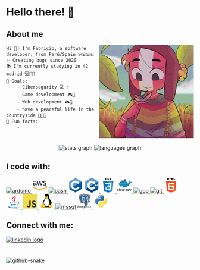 <!-- <h1 align="center">Hi 👋, I'm Fabricio</h1> -->
<h1 align="left">Hello there! 👋</h1>

<div>
  <h2 align="left">About me</h2>
  <div>
  	<div>
			<img height="250" src=".github/img/picture.jpg" align="right">
  	</div>

	Hi 👋! I'm Fabricio, a software developer, from Perú/Spain 🇵🇪🇪🇸
	✨ Creating bugs since 2020
	📚 I'm currently studying in 42 madrid 💻📝🌱
	🎯 Goals:
		- Cibersegurity 💻 ⚡️
		- Game development 🎮👾
		- Web development 🎮👾
		- have a peaceful life in the countryside 🌳🏡🌳
	🎲 Fun facts:
		-
  </div>
</div>

###

<br>
<div align="center">
	<img src="https://github-readme-stats.vercel.app/api?username=SherlockPe&hide_title=false&hide_rank=false&show_icons=true&include_all_commits=true&count_private=true&disable_animations=false&theme=dracula&locale=en&hide_border=false" height="150" alt="stats graph"/>
	<img src="https://github-readme-stats.vercel.app/api/top-langs?username=SherlockPe&locale=en&hide_title=false&layout=compact&card_width=320&langs_count=5&theme=dracula&hide_border=false" height="150" alt="languages graph"/>
</div>

###

<!-- <img align="right" height="150" src="https://i.imgflip.com/65efzo.gif"  /> -->

###
<!-- Lenguajes que domino: -->
<div align="left">
	<h2 align="left">I code with:</h2>
		<!--Arduino -->
		<a href="https://www.arduino.cc/" target="_blank" rel="noreferrer">
			<img src="https://cdn.worldvectorlogo.com/logos/arduino-1.svg" alt="arduino" width="40" height="40"/>
		</a>
		<!--AWS -->
		<a href="https://aws.amazon.com" target="_blank" rel="noreferrer">
			<img src="https://raw.githubusercontent.com/devicons/devicon/master/icons/amazonwebservices/amazonwebservices-original-wordmark.svg" alt="aws" width="40" height="40"/>
		</a>
		<!--Bash -->
		<a href="https://www.gnu.org/software/bash/" target="_blank" rel="noreferrer">
			<img src="https://www.vectorlogo.zone/logos/gnu_bash/gnu_bash-icon.svg" alt="bash" width="40" height="40"/>
		</a>
		<!--C -->
		<a href="https://www.cprogramming.com/" target="_blank" rel="noreferrer">
			<img src="https://raw.githubusercontent.com/devicons/devicon/master/icons/c/c-original.svg" alt="c" width="40" height="40"/>
		</a>
		<!--C++ -->
		<a href="https://www.w3schools.com/cpp/" target="_blank" rel="noreferrer">
			<img src="https://raw.githubusercontent.com/devicons/devicon/master/icons/cplusplus/cplusplus-original.svg" alt="cplusplus" width="40" height="40"/>
		</a>
		<!--CSS -->
		<a href="https://www.w3schools.com/css/" target="_blank" rel="noreferrer">
			<img src="https://raw.githubusercontent.com/devicons/devicon/master/icons/css3/css3-original-wordmark.svg" alt="css3" width="40" height="40"/>
		</a>
		<!--Docker -->
		<a href="https://www.docker.com/" target="_blank" rel="noreferrer">
			<img src="https://raw.githubusercontent.com/devicons/devicon/master/icons/docker/docker-original-wordmark.svg" alt="docker" width="40" height="40"/>
		</a>
		<!--GCP -->
		<a href="https://cloud.google.com" target="_blank" rel="noreferrer">
			<img src="https://www.vectorlogo.zone/logos/google_cloud/google_cloud-icon.svg" alt="gcp" width="40" height="40"/>
		</a>
		<!--Git -->
		<a href="https://git-scm.com/" target="_blank" rel="noreferrer">
			<img src="https://www.vectorlogo.zone/logos/git-scm/git-scm-icon.svg" alt="git" width="40" height="40"/>
		</a>
		<!--Html5 -->
		<a href="https://www.w3.org/html/" target="_blank" rel="noreferrer">
			<img src="https://raw.githubusercontent.com/devicons/devicon/master/icons/html5/html5-original-wordmark.svg" alt="html5" width="40" height="40"/>
		</a>
		<!--Java -->
		<a href="https://www.java.com" target="_blank" rel="noreferrer">
			<img src="https://raw.githubusercontent.com/devicons/devicon/master/icons/java/java-original.svg" alt="java" width="40" height="40"/>
		</a>
		<!--JavaScript -->
		<a href="https://developer.mozilla.org/en-US/docs/Web/JavaScript" target="_blank" rel="noreferrer">
			<img src="https://raw.githubusercontent.com/devicons/devicon/master/icons/javascript/javascript-original.svg" alt="javascript" width="40" height="40"/>
		</a>
		<!--Linux -->
		<a href="https://www.linux.org/" target="_blank" rel="noreferrer">
			<img src="https://raw.githubusercontent.com/devicons/devicon/master/icons/linux/linux-original.svg" alt="linux" width="40" height="40"/>
		</a>
		<!--Sql Server -->
		<a href="https://www.microsoft.com/en-us/sql-server" target="_blank" rel="noreferrer">
			<img src="https://www.svgrepo.com/show/303229/microsoft-sql-server-logo.svg" alt="mssql" width="40" height="40"/>
		</a>
		<!--PostgresSql -->
		<a href="https://www.postgresql.org" target="_blank" rel="noreferrer">
			<img src="https://raw.githubusercontent.com/devicons/devicon/master/icons/postgresql/postgresql-original-wordmark.svg" alt="postgresql" width="40" height="40"/>
		</a>
		<!--Python -->
		<a href="https://www.python.org" target="_blank" rel="noreferrer">
			<img src="https://raw.githubusercontent.com/devicons/devicon/master/icons/python/python-original.svg" alt="python" width="40" height="40"/>
		</a>
	</p>
</div>

<!-- <div align="left">
	<img src="https://cdn.jsdelivr.net/gh/devicons/devicon/icons/javascript/javascript-original.svg" height="30" alt="javascript logo"  />
	<img width="12" />
	<img src="https://cdn.worldvectorlogo.com/logos/arduino-1.svg" alt="arduino" width="30" height="30"/> </a>
	<img src="https://cdn.jsdelivr.net/gh/devicons/devicon/icons/html5/html5-original.svg" height="30" alt="html5 logo"  />
	<img width="12" />
	<img src="https://cdn.jsdelivr.net/gh/devicons/devicon/icons/css3/css3-original.svg" height="30" alt="css3 logo"  />
	<img width="12" />
	<img src="https://cdn.jsdelivr.net/gh/devicons/devicon/icons/python/python-original.svg" height="30" alt="python logo"  />
	<img width="12" />
	<img src="https://cdn.jsdelivr.net/gh/devicons/devicon/icons/csharp/csharp-original.svg" height="30" alt="csharp logo"  />
</div> -->

###

<div align="left">
	<h2 align="left">Connect with me:</h2>
	<!--Linkedin -->
	<a href="https://www.linkedin.com/in/fabricio-l%C3%B3pez-reyes/" target="_blank">
		<img src="https://img.shields.io/static/v1?message=LinkedIn&logo=linkedin&label=&color=0077B5&logoColor=white&labelColor=&style=for-the-badge" height="35" alt="linkedin logo"  />
	</a>
	<!-- <img src="https://img.shields.io/static/v1?message=Youtube&logo=youtube&label=&color=FF0000&logoColor=white&labelColor=&style=for-the-badge" height="35" alt="youtube logo"  />
	<img src="https://img.shields.io/static/v1?message=Instagram&logo=instagram&label=&color=E4405F&logoColor=white&labelColor=&style=for-the-badge" height="35" alt="instagram logo"  />
	<img src="https://img.shields.io/static/v1?message=Twitch&logo=twitch&label=&color=9146FF&logoColor=white&labelColor=&style=for-the-badge" height="35" alt="twitch logo"  />
	<img src="https://img.shields.io/static/v1?message=Discord&logo=discord&label=&color=7289DA&logoColor=white&labelColor=&style=for-the-badge" height="35" alt="discord logo"  />
	<img src="https://img.shields.io/static/v1?message=Gmail&logo=gmail&label=&color=D14836&logoColor=white&labelColor=&style=for-the-badge" height="35" alt="gmail logo"  /> -->
	
###

<br clear="both">

<picture>
	<source media="(prefers-color-scheme: dark)" srcset="https://raw.githubusercontent.com/SherlockPE/SherlockPE/b43c874ae33203df4fac0ed4b96f3190315ebaf7/github-contribution-grid-snake-dark.svg" />
	<source media="(prefers-color-scheme: light)" srcset="https://raw.githubusercontent.com/SherlockPE/SherlockPE/b43c874ae33203df4fac0ed4b96f3190315ebaf7/github-contribution-grid-snake.svg" />
	<img alt="github-snake" src="github-snake.svg" />
</picture>

</div>
